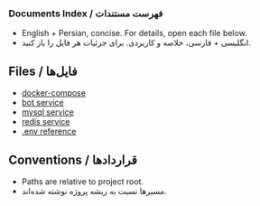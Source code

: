 ### Documents Index / فهرست مستندات

- English + Persian, concise. For details, open each file below.
- انگلیسی + فارسی، خلاصه و کاربردی. برای جزئیات هر فایل را باز کنید.

## Files / فایل‌ها
- [docker-compose](./docker-compose.md)
- [bot service](./bot.md)
- [mysql service](./mysql.md)
- [redis service](./redis.md)
- [.env reference](./env.md)

## Conventions / قراردادها
- Paths are relative to project root.
- مسیرها نسبت به ریشه پروژه نوشته شده‌اند.

